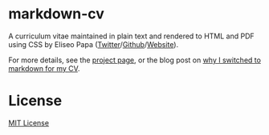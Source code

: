 # markdown-cv

A curriculum vitae maintained in plain text and rendered to HTML and PDF using CSS by Eliseo Papa ([Twitter](http://twitter.com/elipapa)/[Github](http://github.com/elipapa)/[Website](https://elipapa.github.io)).

For more details, see the [project page](http://elipapa.github.io/markdown-cv), or the blog post on [why I switched to markdown for my CV](http://elipapa.github.io/blog/why-i-switched-to-markdown-for-my-cv.html).

# License

[MIT License](https://github.com/elipapa/markdown-cv/blob/master/LICENSE)
